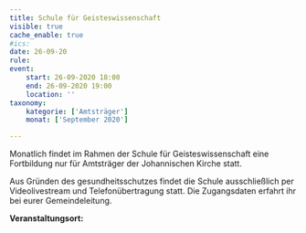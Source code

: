 ```yaml
---
title: Schule für Geisteswissenschaft
visible: true
cache_enable: true
#ics: 
date: 26-09-20
rule: 
event:
	start: 26-09-2020 18:00
	end: 26-09-2020 19:00
	location: ''
taxonomy:
	kategorie: ['Amtsträger']
	monat: ['September 2020']

---
```

Monatlich findet im Rahmen der Schule für Geisteswissenschaft eine Fortbildung nur für Amtsträger der Johannischen Kirche statt.

Aus Gründen des gesundheitsschutzes findet die Schule ausschließlich per Videolivestream und Telefonübertragung statt. Die Zugangsdaten erfahrt ihr bei eurer Gemeindeleitung.



**Veranstaltungsort:** 

